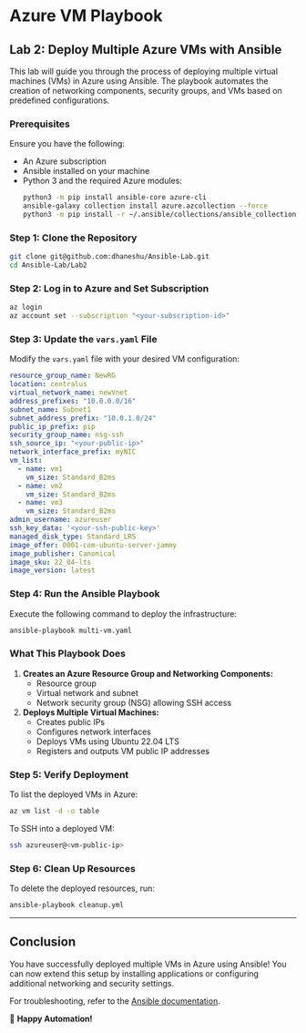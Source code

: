 # Azure VM Playbook

## Lab 2: Deploy Multiple Azure VMs with Ansible

This lab will guide you through the process of deploying multiple virtual machines (VMs) in Azure using Ansible. The playbook automates the creation of networking components, security groups, and VMs based on predefined configurations.

### **Prerequisites**
Ensure you have the following:
- An Azure subscription
- Ansible installed on your machine
- Python 3 and the required Azure modules:
  ```sh
  python3 -m pip install ansible-core azure-cli
  ansible-galaxy collection install azure.azcollection --force
  python3 -m pip install -r ~/.ansible/collections/ansible_collections/azure/azcollection/requirements.txt
  ```

### **Step 1: Clone the Repository**
```sh
git clone git@github.com:dhaneshu/Ansible-Lab.git
cd Ansible-Lab/Lab2
```

### **Step 2: Log in to Azure and Set Subscription**
```sh
az login
az account set --subscription "<your-subscription-id>"
```

### **Step 3: Update the `vars.yaml` File**
Modify the `vars.yaml` file with your desired VM configuration:

```yaml
resource_group_name: NewRG
location: centralus
virtual_network_name: newVnet
address_prefixes: "10.0.0.0/16"
subnet_name: Subnet1
subnet_address_prefix: "10.0.1.0/24"
public_ip_prefix: pip
security_group_name: nsg-ssh
ssh_source_ip: "<your-public-ip>"
network_interface_prefix: myNIC
vm_list:
  - name: vm1
    vm_size: Standard_B2ms
  - name: vm2
    vm_size: Standard_B2ms
  - name: vm3
    vm_size: Standard_B2ms
admin_username: azureuser
ssh_key_data: '<your-ssh-public-key>'
managed_disk_type: Standard_LRS
image_offer: 0001-com-ubuntu-server-jammy
image_publisher: Canonical
image_sku: 22_04-lts
image_version: latest
```

### **Step 4: Run the Ansible Playbook**
Execute the following command to deploy the infrastructure:
```sh
ansible-playbook multi-vm.yaml
```

### **What This Playbook Does**
1. **Creates an Azure Resource Group and Networking Components:**
   - Resource group
   - Virtual network and subnet
   - Network security group (NSG) allowing SSH access
2. **Deploys Multiple Virtual Machines:**
   - Creates public IPs
   - Configures network interfaces
   - Deploys VMs using Ubuntu 22.04 LTS
   - Registers and outputs VM public IP addresses

### **Step 5: Verify Deployment**
To list the deployed VMs in Azure:
```sh
az vm list -d -o table
```

To SSH into a deployed VM:
```sh
ssh azureuser@<vm-public-ip>
```

### **Step 6: Clean Up Resources**
To delete the deployed resources, run:
```sh
ansible-playbook cleanup.yml
```

---

## Conclusion
You have successfully deployed multiple VMs in Azure using Ansible! You can now extend this setup by installing applications or configuring additional networking and security settings.

For troubleshooting, refer to the [Ansible documentation](https://docs.ansible.com/ansible/latest/).

🚀 **Happy Automation!**
